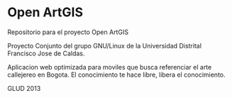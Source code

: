 Open ArtGIS
======
Repositorio para el proyecto Open ArtGIS

Proyecto Conjunto del grupo GNU/Linux de la Universidad Distrital Francisco Jose de Caldas.

Aplicacion web optimizada para moviles que busca referenciar el arte callejereo en Bogota.
El conocimiento te hace libre, libera el conocimiento.

GLUD 2013

